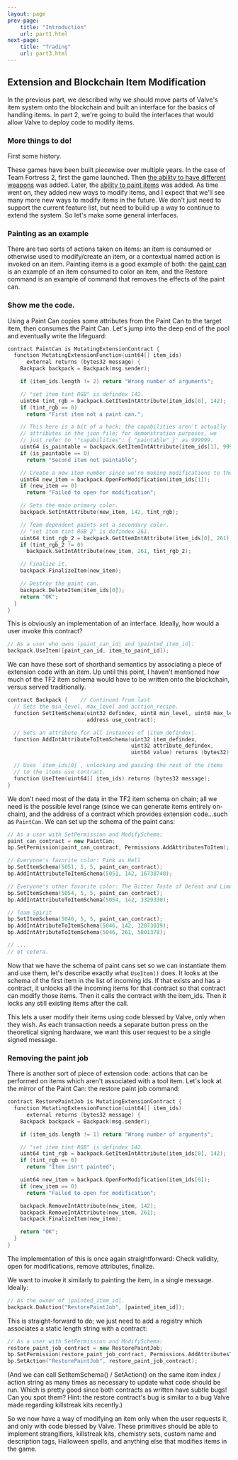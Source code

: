 ```yaml
---
layout: page
prev-page:
    title: "Introduction"
    url: part1.html
next-page:
    title: "Trading"
    url: part3.html
---
```


Extension and Blockchain Item Modification
------------------------------------------

In the previous part, we described why we should move parts of Valve's item system onto the blockchain and built an interface for the basics of handling items. In part 2, we're going to build the interfaces that would allow Valve to deploy code to modify items.

### More things to do!

First some history.

These games have been built piecewise over multiple years. In the case of Team Fortress 2, first the game launched. Then [the ability to have different weapons][goldrush] was added. Later, the [ability to paint items][mannconomy] was added. As time went on, they added new ways to modify items, and I expect that we'll see many more new ways to modify items in the future. We don't just need to support the current feature list, but need to build up a way to continue to extend the system. So let's make some general interfaces.

[goldrush]: https://wiki.teamfortress.com/wiki/Gold_Rush_Update
[mannconomy]: https://wiki.teamfortress.com/wiki/Mann-Conomy_Update

### Painting as an example

There are two sorts of actions taken on items: an item is consumed or otherwise used to modify/create an item, or a contextual named action is invoked on an item. Painting items is a good example of both: the [paint can][pc] is an example of an item consumed to color an item, and the Restore command is an example of command that removes the effects of the paint can.

[pc]: https://wiki.teamfortress.com/wiki/Paint_Can

### Show me the code.

Using a Paint Can copies some attributes from the Paint Can to the target item, then consumes the Paint Can. Let's jump into the deep end of the pool and eventually write the lifeguard:

```cpp
contract PaintCan is MutatingExtensionContract {
  function MutatingExtensionFunction(uint64[] item_ids)
      external returns (bytes32 message) {
    Backpack backpack = Backpack(msg.sender);

    if (item_ids.length != 2) return "Wrong number of arguments";

    // "set item tint RGB" is defindex 142.
    uint64 tint_rgb = backpack.GetItemIntAttribute(item_ids[0], 142);
    if (tint_rgb == 0)
      return "First item not a paint can.";

    // This here is a bit of a hack; the capabilities aren't actually
    // attributes in the json file; for demonstration purposes, we
    // just refer to '"capabilities": { "paintable" }' as 999999.
    uint64 is_paintable = backpack.GetItemIntAttribute(item_ids[1], 999999);
    if (is_paintable == 0)
      return "Second item not paintable";

    // Create a new item number since we're making modifications to the item.
    uint64 new_item = backpack.OpenForModification(item_ids[1]);
    if (new_item == 0)
      return "Failed to open for modification";

    // Sets the main primary color.
    backpack.SetIntAttribute(new_item, 142, tint_rgb);

    // Team dependent paints set a secondary color.
    // "set item tint RGB 2" is defindex 261.
    uint64 tint_rgb_2 = backpack.GetItemIntAttribute(item_ids[0], 261);
    if (tint_rgb_2 != 0)
      backpack.SetIntAttribute(new_item, 261, tint_rgb_2);

    // Finalize it.
    backpack.FinalizeItem(new_item);

    // Destroy the paint can.
    backpack.DeleteItem(item_ids[0]);
    return "OK";
  }
}
```

This is obviously an implementation of an interface. Ideally, how would a user invoke this contract?

```cpp
// As a user who owns |paint_can_id| and |painted_item_id|:
backpack.UseItem([paint_can_id, item_to_paint_id]);
```

We can have these sort of shorthand semantics by associating a piece of extension code with an item. Up until this point, I haven't mentioned how much of the TF2 item schema would have to be written onto the blockchain, versus served traditionally.

```cpp
contract Backpack {    // Continued from last
  // Sets the min_level, max_level and acction_recipe.
  function SetItemSchema(uint32 defindex, uint8 min_level, uint8 max_level,
                         address use_contract);

  // Sets an attribute for all instances of |item_defindex|.
  function AddIntAttributeToItemSchema(uint32 item_defindex,
                                       uint32 attribute_defindex,
                                       uint64 value) returns (bytes32);

  // Uses `item_ids[0]`, unlocking and passing the rest of the items
  // to the items use contract.
  function UseItem(uint64[] item_ids) returns (bytes32 message);
}
```

We don't need most of the data in the TF2 item schema on chain; all we need is the possible level range (since we can generate items entirely on-chain), and the address of a contract which provides extension code...such as `PaintCan`. We can set up the schema of the paint cans:

```cpp
// As a user with SetPermission and ModifySchema:
paint_can_contract = new PaintCan;
bp.SetPermission(paint_can_contract, Permissions.AddAttributesToItem);

// Everyone's favorite color: Pink as Hell
bp.SetItemSchema(5051, 5, 5, paint_can_contract);
bp.AddIntAttributeToItemSchema(5051, 142, 16738740);

// Everyone's other favorite color: The Bitter Taste of Defeat and Lime.
bp.SetItemSchema(5054, 5, 5, paint_can_contract);
bp.AddIntAttributeToItemSchema(5054, 142, 3329330);

// Team Spirit
bp.SetItemSchema(5046, 5, 5, paint_can_contract);
bp.AddIntAtributeToItemSchema(5046, 142, 12073019);
bp.AddIntAtributeToItemSchema(5046, 261, 5801378);

// ...
// et cetera.
```

Now that we have the schema of paint cans set so we can instantiate them and use them, let's describe exactly what `UseItem()` does. It looks at the schema of the first item in the list of incoming ids. If that exists and has a contract, it unlocks all the incoming items for that contract so that contract can modify those items. Then it calls the contract with the item_ids. Then it locks any still existing items after the call.

This lets a user modify their items using code blessed by Valve, only when they wish. As each transaction needs a separate button press on the theoretical signing hardware, we want this user request to be a single signed message.

### Removing the paint job

There is another sort of piece of extension code: actions that can be performed on items which aren't associated with a tool item. Let's look at the mirror of the Paint Can: the restore paint job command:

```cpp
contract RestorePaintJob is MutatingExtensionContract {
  function MutatingExtensionFunction(uint64[] item_ids)
      external returns (bytes32 message) {
    Backpack backpack = Backpack(msg.sender);

    if (item_ids.length != 1) return "Wrong number of arguments";

    // "set item tint RGB" is defindex 142.
    uint64 tint_rgb = backpack.GetItemIntAttribute(item_ids[0], 142);
    if (tint_rgb == 0)
      return "Item isn't painted";

    uint64 new_item = backpack.OpenForModification(item_ids[0]);
    if (new_item == 0)
      return "Failed to open for modification";

    backpack.RemoveIntAttribute(new_item, 142);
    backpack.RemoveIntAttribute(new_item, 261);
    backpack.FinalizeItem(new_item);

    return "OK";
  }
}
```

The implementation of this is once again straightforward: Check validity, open for modifications, remove attributes, finalize.

We want to invoke it similarly to painting the item, in a single message. Ideally:

```cpp
// As the owner of |painted_item_id|.
backpack.DoAction("RestorePaintJob", [painted_item_id]);
```

This is straight-forward to do; we just need to add a registry which associates a static length string with a contract:

```cpp
// As a user with SetPermission and ModifySchema:
restore_paint_job_contract = new RestorePaintJob;
bp.SetPermission(restore_paint_job_contract, Permissions.AddAttributesToItem);
bp.SetAction("RestorePaintJob", restore_paint_job_contract);
```

(And we can call SetItemSchema() / SetAction() on the same item index / action string as many times as necessary to update what code should be run. Which is pretty good since both contracts as written have subtle bugs! Can you spot them? Hint: the restore contract's bug is similar to a bug Valve made regarding killstreak kits recently.)

So we now have a way of modifying an item only when the user requests it, and only with code blessed by Valve. These primitives should be able to implement strangifiers, killstreak kits, chemistry sets, custom name and description tags, Halloween spells, and anything else that modifies items in the game.
